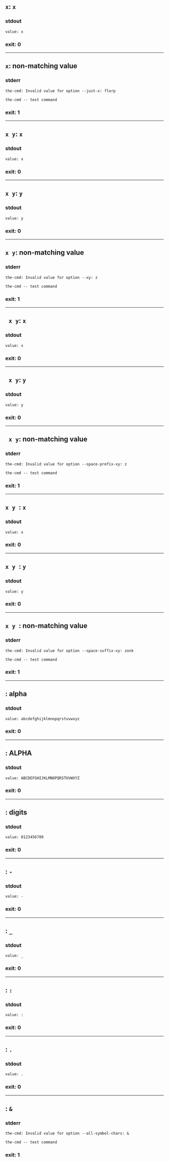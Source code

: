 ## `x`: `x`

### stdout
```
value: x
```

### exit: 0

- - - - - - - - - -

## `x`: non-matching value

### stderr
```
the-cmd: Invalid value for option --just-x: florp

the-cmd -- test command
```

### exit: 1

- - - - - - - - - -

## `x y`: `x`

### stdout
```
value: x
```

### exit: 0

- - - - - - - - - -

## `x y`: `y`

### stdout
```
value: y
```

### exit: 0

- - - - - - - - - -

## `x y`: non-matching value

### stderr
```
the-cmd: Invalid value for option --xy: z

the-cmd -- test command
```

### exit: 1

- - - - - - - - - -

## ` x y`: `x`

### stdout
```
value: x
```

### exit: 0

- - - - - - - - - -

## ` x y`: `y`

### stdout
```
value: y
```

### exit: 0

- - - - - - - - - -

## ` x y`: non-matching value

### stderr
```
the-cmd: Invalid value for option --space-prefix-xy: z

the-cmd -- test command
```

### exit: 1

- - - - - - - - - -

## `x y `: `x`

### stdout
```
value: x
```

### exit: 0

- - - - - - - - - -

## `x y `: `y`

### stdout
```
value: y
```

### exit: 0

- - - - - - - - - -

## `x y `: non-matching value

### stderr
```
the-cmd: Invalid value for option --space-suffix-xy: zonk

the-cmd -- test command
```

### exit: 1

- - - - - - - - - -

## <avec all symbol chars>: alpha

### stdout
```
value: abcdefghijklmnopqrstuvwxyz
```

### exit: 0

- - - - - - - - - -

## <avec all symbol chars>: ALPHA

### stdout
```
value: ABCDEFGHIJKLMNOPQRSTUVWXYZ
```

### exit: 0

- - - - - - - - - -

## <avec all symbol chars>: digits

### stdout
```
value: 0123456789
```

### exit: 0

- - - - - - - - - -

## <avec all symbol chars>: `-`

### stdout
```
value: -
```

### exit: 0

- - - - - - - - - -

## <avec all symbol chars>: `_`

### stdout
```
value: _
```

### exit: 0

- - - - - - - - - -

## <avec all symbol chars>: `:`

### stdout
```
value: :
```

### exit: 0

- - - - - - - - - -

## <avec all symbol chars>: `.`

### stdout
```
value: .
```

### exit: 0

- - - - - - - - - -

## <avec all symbol chars>: `&`

### stderr
```
the-cmd: Invalid value for option --all-symbol-chars: &

the-cmd -- test command
```

### exit: 1
